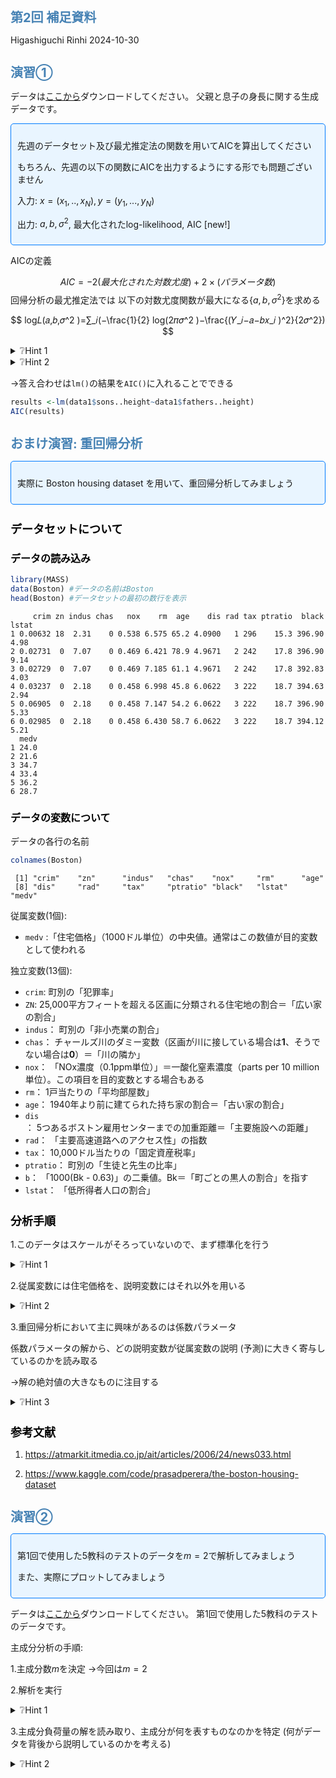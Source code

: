 第2回 補足資料
================
Higashiguchi Rinhi
2024-10-30

<style type="text/css">
&#10;body{ /* Normal  */
      font-size: 14px;
  }
td {  /* Table  */
  font-size: 14px;
}
&#10;h1.title {
  font-size: 34px;
  color: Black;
}
h1 { /* Header 1 */
  font-size: 20px;
  color: SteelBlue;
}
h2 { /* Header 2 */
    font-size: 18px;
  color: Black;
}
h3 { /* Header 3 */
  font-size: 16px;
  color: Black;
}
code.r{ /* Code block */
    font-size: 12px;
}
pre { /* Code block - determines code spacing between lines */
    font-size: 14px;
}
</style>
<style>
.callout-box {
    border: 1px solid #007bff;
    background-color: #e9f5ff;
    padding: 10px;
    border-radius: 5px;
}
</style>
&#10;<style>
.hint-box {
    border: 1px solid #007bff;
    background-color: white;
    padding: 10px;
    border-radius: 5px;
}
</style>

# 演習①

データは[ここから](https://github.com/Higashiguchi-Rinhi/tokushujikken/blob/dc9812d63186b8dc9685103218a305e9bb848661/dataset/simulated_height_data_n100.csv)ダウンロードしてください。
父親と息子の身長に関する生成データです。

<div class="callout-box">

先週のデータセット及び最尤推定法の関数を用いてAICを算出してください

もちろん、先週の以下の関数にAICを出力するようにする形でも問題ございません

入力: $x=(x_1,..,x_N), y=(y_1,...,y_N)$

出力: $a,b,\sigma^2$, 最大化されたlog-likelihood, AIC \[new!\]

</div>

AICの定義

$$
AIC = -2(最大化された対数尤度)+ 2×(パラメータ数)
$$ 回帰分析の最尤推定法では
以下の対数尤度関数が最大になる$\{a,b,\sigma^2\}$を求める

$$
log𝐿(𝑎,𝑏,𝜎^2 )=∑_𝑖(−\frac{1}{2} log⁡(2𝜋𝜎^2 )−\frac{(𝑌_𝑖−𝑎−𝑏𝑥_𝑖 )^2}{2𝜎^2})
$$

<details>
<summary>
❔Hint 1
</summary>

対数尤度関数が最大になるのは対数尤度関数にパラメータ推定値$\{a,b,\sigma^2\}$を代入したもの

</details>
<details>
<summary>
❔Hint 2
</summary>

パラメータ数は$\{a,b,\sigma^2\}$の3つです

</details>

→答え合わせは`lm()`の結果を`AIC()`に入れることでできる

``` r
results <-lm(data1$sons..height~data1$fathers..height)
AIC(results)
```

# おまけ演習: 重回帰分析

<div class="callout-box">

実際に Boston housing dataset を用いて、重回帰分析してみましょう

</div>

## データセットについて

### データの読み込み

``` r
library(MASS)
data(Boston) #データの名前はBoston
head(Boston) #データセットの最初の数行を表示
```

         crim zn indus chas   nox    rm  age    dis rad tax ptratio  black lstat
    1 0.00632 18  2.31    0 0.538 6.575 65.2 4.0900   1 296    15.3 396.90  4.98
    2 0.02731  0  7.07    0 0.469 6.421 78.9 4.9671   2 242    17.8 396.90  9.14
    3 0.02729  0  7.07    0 0.469 7.185 61.1 4.9671   2 242    17.8 392.83  4.03
    4 0.03237  0  2.18    0 0.458 6.998 45.8 6.0622   3 222    18.7 394.63  2.94
    5 0.06905  0  2.18    0 0.458 7.147 54.2 6.0622   3 222    18.7 396.90  5.33
    6 0.02985  0  2.18    0 0.458 6.430 58.7 6.0622   3 222    18.7 394.12  5.21
      medv
    1 24.0
    2 21.6
    3 34.7
    4 33.4
    5 36.2
    6 28.7

### データの変数について

データの各行の名前

``` r
colnames(Boston)
```

     [1] "crim"    "zn"      "indus"   "chas"    "nox"     "rm"      "age"    
     [8] "dis"     "rad"     "tax"     "ptratio" "black"   "lstat"   "medv"   

従属変数(1個):

- `medv`
  :「住宅価格」（1000ドル単位）の中央値。通常はこの数値が目的変数として使われる

独立変数(13個):

- `crim`: 町別の「犯罪率」
- `ZN`:
  25,000平方フィートを超える区画に分類される住宅地の割合＝「広い家の割合」
- `indus`： 町別の「非小売業の割合」
- `chas`：
  チャールズ川のダミー変数（区画が川に接している場合は**1**、そうでない場合は**0**）＝「川の隣か」
- `nox`： 「NOx濃度（0.1ppm単位）」＝一酸化窒素濃度（parts per 10
  million単位）。この項目を目的変数とする場合もある
- `rm`： 1戸当たりの「平均部屋数」
- `age`： 1940年より前に建てられた持ち家の割合＝「古い家の割合」
- `dis`：
  5つあるボストン雇用センターまでの加重距離＝「主要施設への距離」
- `rad`： 「主要高速道路へのアクセス性」の指数
- `tax`： 10,000ドル当たりの「固定資産税率」
- `ptratio`： 町別の「生徒と先生の比率」
- `b`： 「1000(Bk - 0.63)」の二乗値。Bk＝「町ごとの黒人の割合」を指す
- `lstat`： 「低所得者人口の割合」

## 分析手順

1.このデータはスケールがそろっていないので、まず標準化を行う

<details>
<summary>
❔Hint 1
</summary>

`scale()`関数を用いることで各変数を標準化します。つまり、各変数からその平均を引き、標準偏差で割る処理が自動的に行われます。

``` r
options(scipen=999)
boston_scaled <- as.data.frame(scale(Boston))
```

注: 理由について気になる方は心理統計学の基礎p234を参照

</details>

2.従属変数には住宅価格を、説明変数にはそれ以外を用いる

<details>
<summary>
❔Hint 2
</summary>

`lm`関数を用います。
`lm`関数における従属変数と説明変数の指定はどのように行うか調べましょう

``` r
# 目的変数medv（住宅価格）を、すべての説明変数で説明する場合「.」を用いる
model <- lm(medv ~ ., data = boston_scaled)
```

</details>

3.重回帰分析において主に興味があるのは係数パラメータ

係数パラメータの解から、どの説明変数が従属変数の説明
(予測)に大きく寄与しているのかを読み取る

→解の絶対値の大きなものに注目する

<details>
<summary>
❔Hint 3
</summary>

``` r
summary(model)
```


    Call:
    lm(formula = medv ~ ., data = boston_scaled)

    Residuals:
         Min       1Q   Median       3Q      Max 
    -1.69559 -0.29680 -0.05633  0.19322  2.84864 

    Coefficients:
                              Estimate             Std. Error t value
    (Intercept) -0.0000000000000001628  0.0229370281451951111   0.000
    crim        -0.1010170764073737709  0.0307368196733816892  -3.287
    zn           0.1177152012154594751  0.0348107484188725294   3.382
    indus        0.0153352002454430758  0.0458711923391040485   0.334
    chas         0.0741988319690506104  0.0237940249602185995   3.118
    nox         -0.2238480280384697874  0.0481263469733852131  -4.651
    rm           0.2910564654888393443  0.0319275986444202409   9.116
    age          0.0021186381363495457  0.0404301526590648275   0.052
    dis         -0.3378363471562726428  0.0456658803233316105  -7.398
    rad          0.2897490528123856102  0.0628127788186940150   4.613
    tax         -0.2260316798263767302  0.0689119054706839734  -3.280
    ptratio     -0.2242712309134744786  0.0307958675712234099  -7.283
    black        0.0924322323192746376  0.0266621757055152363   3.467
    lstat       -0.4074469332149451284  0.0393777125678079140 -10.347
                            Pr(>|t|)    
    (Intercept)             1.000000    
    crim                    0.001087 ** 
    zn                      0.000778 ***
    indus                   0.738288    
    chas                    0.001925 ** 
    nox            0.000004245643808 ***
    rm          < 0.0000000000000002 ***
    age                     0.958229    
    dis            0.000000000000601 ***
    rad            0.000005070529023 ***
    tax                     0.001112 ** 
    ptratio        0.000000000001309 ***
    black                   0.000573 ***
    lstat       < 0.0000000000000002 ***
    ---
    Signif. codes:  0 '***' 0.001 '**' 0.01 '*' 0.05 '.' 0.1 ' ' 1

    Residual standard error: 0.516 on 492 degrees of freedom
    Multiple R-squared:  0.7406,    Adjusted R-squared:  0.7338 
    F-statistic: 108.1 on 13 and 492 DF,  p-value: < 0.00000000000000022

参考文献2では各変数と従属変数との相関係数を見て、用いる独立変数を決めている。参考文献2の前半を是非参照されたい。

“From correlation matrix, we see TAX and RAD are highly correlated
features. The columns LSTAT, INDUS, RM, TAX, NOX, PTRAIO has a
correlation score above 0.5 with MEDV which is a good indication of
using as predictors.”

一応こちらでも変数間の相関係数を図示する

``` r
library(corrplot)
```

    corrplot 0.95 loaded

``` r
library(RColorBrewer)
M <-cor(boston_scaled)
corrplot(M, type="upper", order="hclust",
         col=brewer.pal(n=8, name="RdYlBu"))
```

![](supplementary_3_files/figure-gfm/unnamed-chunk-7-1.png)<!-- -->

今回の結果において、標準偏回帰係数が大きい独立変数と対応していることが確認できる。
実際は先に相関係数を確認することで多重共線性の問題を避けて重回帰分析を行うことが推奨される。

</details>

## 参考文献

1.  <https://atmarkit.itmedia.co.jp/ait/articles/2006/24/news033.html>

2.  <https://www.kaggle.com/code/prasadperera/the-boston-housing-dataset>

# 演習②

<div class="callout-box">

第1回で使用した5教科のテストのデータを$m=2$で解析してみましょう

また、実際にプロットしてみましょう

</div>

データは[ここから](https://github.com/Higashiguchi-Rinhi/tokushujikken/blob/8115d54838df05579f27cbaa0baea8fa8fe3cd98/dataset/five_subject_score_n20p5.csv)ダウンロードしてください。
第1回で使用した5教科のテストのデータです。

主成分分析の手順:

1.主成分数$m$を決定 →今回は$m=2$

2.解析を実行

<details>
<summary>
❔Hint 1
</summary>

- Rの関数`prcomp()`を用いる

→`prcomp()`：主成分分析を実行してくれる関数

- データの標準化を行うにはどうすれば良いか

</details>

3.主成分負荷量の解を読み取り、主成分が何を表すものなのかを特定
(何がデータを背後から説明しているのかを考える)

<details>
<summary>
❔Hint 2
</summary>

- Rの関数`biplot()`を用いる

→`prcomp()`の結果を入力すると、プロット結果を図示してくれる

</details>
